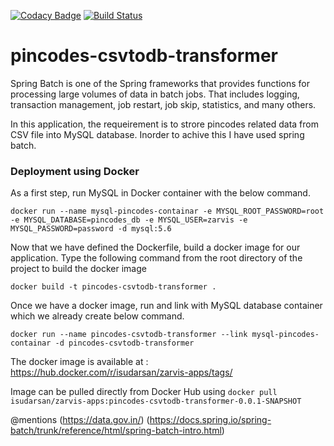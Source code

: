 [![Codacy Badge](https://api.codacy.com/project/badge/Grade/785720ef21e840c6b11542c63ac517a3)](https://www.codacy.com/app/sudarsan.a/pincodes-csvtodb-transformer?utm_source=github.com&amp;utm_medium=referral&amp;utm_content=isudarsan/pincodes-csvtodb-transformer&amp;utm_campaign=Badge_Grade)
[![Build Status](https://travis-ci.com/isudarsan/pincodes-csvtodb-transformer.svg?branch=master)](https://travis-ci.com/isudarsan/pincodes-csvtodb-transformer)

# pincodes-csvtodb-transformer

Spring Batch is one of the Spring frameworks that provides functions for processing large volumes of data in batch jobs. That includes logging, transaction management, job restart, job skip, statistics, and many others.

In this application, the requeirement is to strore pincodes related data from CSV file into MySQL database. Inorder to achive this I have used spring batch.

### Deployment using Docker

As a first step, run MySQL in Docker container with the below command.

`docker run --name mysql-pincodes-containar -e MYSQL_ROOT_PASSWORD=root -e MYSQL_DATABASE=pincodes_db -e MYSQL_USER=zarvis -e MYSQL_PASSWORD=password -d mysql:5.6`

Now that we have defined the Dockerfile, build a docker image for our application. Type the following command from the root directory of the project to build the docker image

`docker build -t pincodes-csvtodb-transformer .`

Once we have a docker image, run and link with MySQL database container which we already create below command.

`docker run --name pincodes-csvtodb-transformer --link mysql-pincodes-containar -d pincodes-csvtodb-transformer`

The docker image is available at : https://hub.docker.com/r/isudarsan/zarvis-apps/tags/

Image can be pulled directly from Docker Hub using `docker pull isudarsan/zarvis-apps:pincodes-csvtodb-transformer-0.0.1-SNAPSHOT`

@mentions (https://data.gov.in/) (https://docs.spring.io/spring-batch/trunk/reference/html/spring-batch-intro.html)
